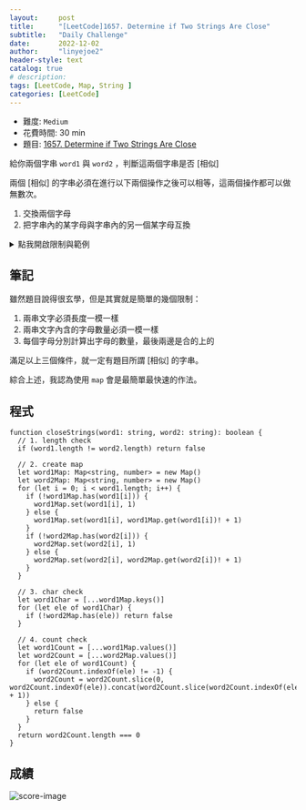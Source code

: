 ```yaml
---
layout:     post
title:      "[LeetCode]1657. Determine if Two Strings Are Close"
subtitle:   "Daily Challenge"
date:       2022-12-02
author:     "linyejoe2"
header-style: text
catalog: true
# description: 
tags: [LeetCode, Map, String ]
categories: [LeetCode]
---
```


+ 難度: `Medium`
+ 花費時間: 30 min
+ 題目: [1657. Determine if Two Strings Are Close](https://leetcode.com/problems/determine-if-two-strings-are-close/)

給你兩個字串 `word1` 與 `word2` ，判斷這兩個字串是否 [相似]

兩個 [相似] 的字串必須在進行以下兩個操作之後可以相等，這兩個操作都可以做無數次。

1. 交換兩個字母
2. 把字串內的某字母與字串內的另一個某字母互換

<!--more-->

<details><summary>點我開啟限制與範例</summary>

**限制:**

+ `1 <= word1.length, word2.length <= 10^5`
+ `word1` and `word2` contain only lowercase English letters.

**Example 1:**

```=
Input: word1 = "abc", word2 = "bca"
Output: true
Explanation: You can attain word2 from word1 in 2 operations.
Apply Operation 1: "abc" -> "acb"
Apply Operation 1: "acb" -> "bca"
```

**Example 2:**

```=
Input: word1 = "a", word2 = "aa"
Output: false
Explanation: It is impossible to attain word2 from word1, or vice versa, in any number of operations.
```

**Example 3:**

```=
Input: word1 = "cabbba", word2 = "abbccc"
Output: true
Explanation: You can attain word2 from word1 in 3 operations.
Apply Operation 1: "cabbba" -> "caabbb"
Apply Operation 2: "caabbb" -> "baaccc"
Apply Operation 2: "baaccc" -> "abbccc"
```

</details>

<!-- <details><summary>點我開啟思路</summary>

<p class="text-h2"> 思路 </p>

</details> -->

## 筆記

雖然題目說得很玄學，但是其實就是簡單的幾個限制：

1. 兩串文字必須長度一模一樣
2. 兩串文字內含的字母數量必須一模一樣
3. 每個字母分別計算出字母的數量，最後兩邊是合的上的

滿足以上三個條件，就一定有題目所謂 [相似] 的字串。

綜合上述，我認為使用 `map` 會是最簡單最快速的作法。

## 程式

```ts=
function closeStrings(word1: string, word2: string): boolean {
  // 1. length check
  if (word1.length != word2.length) return false

  // 2. create map
  let word1Map: Map<string, number> = new Map()
  let word2Map: Map<string, number> = new Map()
  for (let i = 0; i < word1.length; i++) {
    if (!word1Map.has(word1[i])) {
      word1Map.set(word1[i], 1)
    } else {
      word1Map.set(word1[i], word1Map.get(word1[i])! + 1)
    }
    if (!word2Map.has(word2[i])) {
      word2Map.set(word2[i], 1)
    } else {
      word2Map.set(word2[i], word2Map.get(word2[i])! + 1)
    }
  }

  // 3. char check
  let word1Char = [...word1Map.keys()]
  for (let ele of word1Char) {
    if (!word2Map.has(ele)) return false
  }

  // 4. count check
  let word1Count = [...word1Map.values()]
  let word2Count = [...word2Map.values()]
  for (let ele of word1Count) {
    if (word2Count.indexOf(ele) != -1) {
      word2Count = word2Count.slice(0, word2Count.indexOf(ele)).concat(word2Count.slice(word2Count.indexOf(ele) + 1))
    } else {
      return false
    }
  }
  return word2Count.length === 0
}

```

## 成績

<!-- Language|Runtime|Beats|Memory Usage|Beats
-|-|-|-|-
TS iterative|91 ms|74.63%|44.7 MB|18.41%
TS recursive|80 ms|82.21%|43.9 MB|87.98% -->

![score-image](https://i.imgur.com/VQC1wQ7.png)

<!-- ##### 參考資料

+ [discuss]

[discuss]: https://leetcode.com/problems/house-robber/discuss/156523/From-good-to-great.-How-to-approach-most-of-DP-problems. -->
